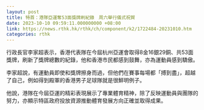 ```yaml
---
layout: post
title: 特首：港隊亞運奪53面獎牌刷紀錄　周六舉行儀式祝賀
date: 2023-10-10 09:59:11.000000000 +08:00
link: https://news.rthk.hk/rthk/ch/component/k2/1722484-20231010.htm
categories: rthk
---
```


行政長官李家超表示，香港代表隊在今屆杭州亞運會取得8金16銀29銅、共53面獎牌，刷新了獎牌總數的紀錄，他和香港市民都感到鼓舞，亦為運動員感到驕傲。

李家超說，有運動員即使和獎牌擦身而過，但他們在賽事每場都「搏到盡」，超越了自己，例如得到殿軍的香港男子足球隊就是很鮮明例子。

他說，港隊在今屆亞運的精彩表現展示了專業體育精神，除了反映運動員與團隊的努力，亦顯示特區政府投放資源推動體育發展方向正確並取得成果。
